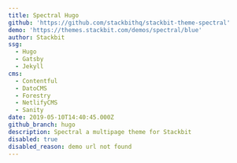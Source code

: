 ```yaml
---
title: Spectral Hugo
github: 'https://github.com/stackbithq/stackbit-theme-spectral'
demo: 'https://themes.stackbit.com/demos/spectral/blue'
author: Stackbit
ssg:
  - Hugo
  - Gatsby
  - Jekyll
cms:
  - Contentful
  - DatoCMS
  - Forestry
  - NetlifyCMS
  - Sanity
date: 2019-05-10T14:40:45.000Z
github_branch: hugo
description: Spectral a multipage theme for Stackbit
disabled: true
disabled_reason: demo url not found
---
```

